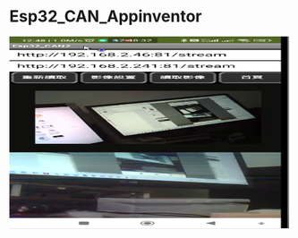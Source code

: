 # Esp32_CAN_Appinventor
<img src="./2023-07-16_125219.png" alt="" width="500" height="344" title="">
